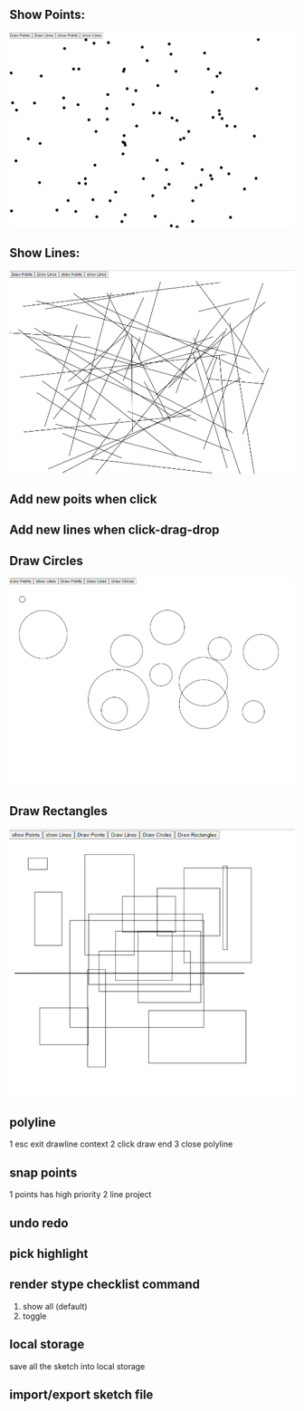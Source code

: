 ## Show Points: 
![points](imgs/points.png?raw=true "points")

## Show Lines:
![lines](imgs/lines.png?raw=true "lines")

## Add new poits when click
## Add new lines when click-drag-drop

## Draw Circles
![circles](imgs/circles.png?raw=true "circles")

## Draw Rectangles
![rectangles](imgs/rectangles.png?raw=true "rectangles")


## polyline
1 esc exit drawline context
2 click draw end
3 close polyline

## snap points
1 points has high priority
2 line project

## undo redo

## pick highlight

## render stype checklist command
1. show all (default)
2. toggle 

## local storage
save all the sketch into local storage

## import/export sketch file